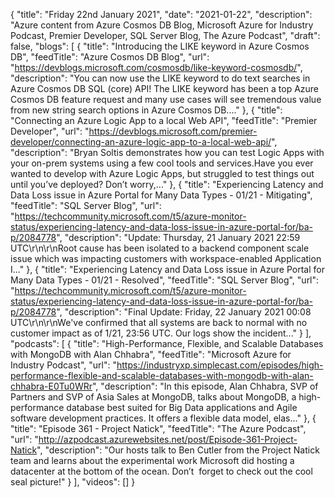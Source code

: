 {
  "title": "Friday 22nd January 2021",
  "date": "2021-01-22",
  "description": "Azure content from Azure Cosmos DB Blog, Microsoft Azure for Industry Podcast, Premier Developer, SQL Server Blog, The Azure Podcast",
  "draft": false,
  "blogs": [
    {
      "title": "Introducing the LIKE keyword in Azure Cosmos DB",
      "feedTitle": "Azure Cosmos DB Blog",
      "url": "https://devblogs.microsoft.com/cosmosdb/like-keyword-cosmosdb/",
      "description": "You can now use the LIKE keyword to do text searches in Azure Cosmos DB SQL (core) API! The LIKE keyword has been a top Azure Cosmos DB feature request and many use cases will see tremendous value from new string search options in Azure Cosmos DB...."
    },
    {
      "title": "Connecting an Azure Logic App to a local Web API",
      "feedTitle": "Premier Developer",
      "url": "https://devblogs.microsoft.com/premier-developer/connecting-an-azure-logic-app-to-a-local-web-api/",
      "description": "Bryan Soltis demonstrates how you can test Logic Apps with your on-prem systems using a few cool tools and services.Have you ever wanted to develop with Azure Logic Apps, but struggled to test things out until you’ve deployed? Don’t worry,..."
    },
    {
      "title": "Experiencing Latency and Data Loss issue in Azure Portal for Many Data Types - 01/21 - Mitigating",
      "feedTitle": "SQL Server Blog",
      "url": "https://techcommunity.microsoft.com/t5/azure-monitor-status/experiencing-latency-and-data-loss-issue-in-azure-portal-for/ba-p/2084778",
      "description": "Update: Thursday, 21 January 2021 22:59 UTC\r\n\r\nRoot cause has been isolated to a backend component scale issue which was impacting customers with workspace-enabled Application I..."
    },
    {
      "title": "Experiencing Latency and Data Loss issue in Azure Portal for Many Data Types - 01/21 - Resolved",
      "feedTitle": "SQL Server Blog",
      "url": "https://techcommunity.microsoft.com/t5/azure-monitor-status/experiencing-latency-and-data-loss-issue-in-azure-portal-for/ba-p/2084778",
      "description": "Final Update: Friday, 22 January 2021 00:08 UTC\r\n\r\nWe've confirmed that all systems are back to normal with no customer impact as of 1/21, 23:56 UTC.  Our logs show the incident..."
    }
  ],
  "podcasts": [
    {
      "title": "High-Performance, Flexible, and Scalable Databases with MongoDB with Alan Chhabra",
      "feedTitle": "Microsoft Azure for Industry Podcast",
      "url": "https://industryxp.simplecast.com/episodes/high-performance-flexible-and-scalable-databases-with-mongodb-with-alan-chhabra-E0Tu0WRr",
      "description": "In this episode, Alan Chhabra, SVP of Partners and SVP of Asia Sales at MongoDB, talks about MongoDB, a high-performance database best suited for Big Data applications and Agile software development practices. It offers a flexible data model, elas..."
    },
    {
      "title": "Episode 361 - Project Natick",
      "feedTitle": "The Azure Podcast",
      "url": "http://azpodcast.azurewebsites.net/post/Episode-361-Project-Natick",
      "description": "Our hosts talk to Ben Cutler from the Project Natick team and learns about the experimental work Microsoft did hosting a datacenter at the bottom of the ocean. Don’t  forget to check out the cool seal picture!"
    }
  ],
  "videos": []
}